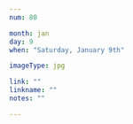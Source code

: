 ```yaml
---
num: 80

month: jan
day: 9
when: "Saturday, January 9th"

imageType: jpg

link: ""
linkname: ""
notes: ""

---
```


